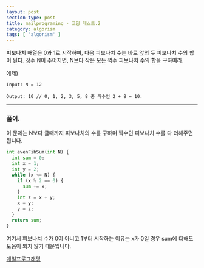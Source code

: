 ```yaml
---
layout: post
section-type: post
title: mailprograming - 코딩 테스트.2
category: algorism
tags: [ 'algorism' ]
---
```


피보나치 배열은 0과 1로 시작하며, 다음 피보나치 수는 바로 앞의 두 피보나치 수의 합이 된다. 정수 N이 주어지면, N보다 작은 모든 짝수 피보나치 수의 합을 구하여라.

예제)
```
Input: N = 12

Output: 10 // 0, 1, 2, 3, 5, 8 중 짝수인 2 + 8 = 10.
```

---

### 풀이.

이 문제는 N보다 클때까지 피보나치의 수를 구하며 짝수인 피보나치 수를 다 더해주면 됩니다.


```python
int evenFibSum(int N) {
  int sum = 0;
  int x = 1;
  int y = 2;
  while (x <= N) {
    if (x % 2 == 0) {
      sum += x;
    }
    int z = x + y;
    x = y;
    y = z;
  }
  return sum;
}
```

여기서 피보나치 수가 0이 아니고 1부터 시작하는 이유는 x가 0일 경우 sum에 더해도 도움이 되지 않기 때문입니다.


[매일프로그래밍](https://mailprogramming.com/)

